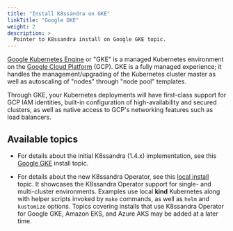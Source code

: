 ```yaml
---
title: "Install K8ssandra on GKE"
linkTitle: "Google GKE"
weight: 2
description: >
  Pointer to K8ssandra install on Google GKE topic.
---
```


[Google Kubernetes Engine](https://cloud.google.com/kubernetes-engine) or "GKE" is a managed Kubernetes environment on the [Google Cloud Platform](https://cloud.google.com/) (GCP). GKE is a fully managed experience; it handles the management/upgrading of the Kubernetes cluster master as well as autoscaling of "nodes" through "node pool" templates.

Through GKE, your Kubernetes deployments will have first-class support for GCP IAM identities, built-in configuration of high-availability and secured clusters, as well as native access to GCP's networking features such as load balancers.

## Available topics

* For details about the initial K8ssandra (1.4.x) implementation, see this [Google GKE](https://docs-staging-v1.k8ssandra.io/install/gke/) install topic.

* For details about the new K8ssandra Operator, see this [local install](https://docs-staging-v2.k8ssandra.io/install/local/) topic. It showcases the K8ssandra Operator support for single- and multi-cluster environments. Examples use local **kind** Kubernetes along with helper scripts invoked by `make` commands, as well as `helm` and `kustomize` options. Topics covering installs that use K8ssandra Operator for Google GKE, Amazon EKS, and Azure AKS may be added at a later time. 
